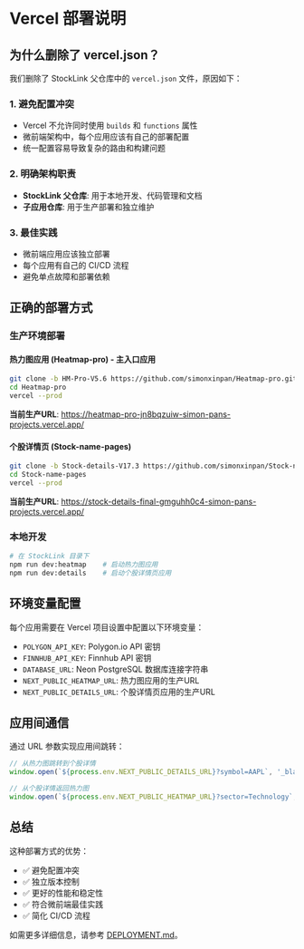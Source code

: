 # Vercel 部署说明

## 为什么删除了 vercel.json？

我们删除了 StockLink 父仓库中的 `vercel.json` 文件，原因如下：

### 1. 避免配置冲突
- Vercel 不允许同时使用 `builds` 和 `functions` 属性
- 微前端架构中，每个应用应该有自己的部署配置
- 统一配置容易导致复杂的路由和构建问题

### 2. 明确架构职责
- **StockLink 父仓库**: 用于本地开发、代码管理和文档
- **子应用仓库**: 用于生产部署和独立维护

### 3. 最佳实践
- 微前端应用应该独立部署
- 每个应用有自己的 CI/CD 流程
- 避免单点故障和部署依赖

## 正确的部署方式

### 生产环境部署

#### 热力图应用 (Heatmap-pro) - 主入口应用
```bash
git clone -b HM-Pro-V5.6 https://github.com/simonxinpan/Heatmap-pro.git
cd Heatmap-pro
vercel --prod
```
**当前生产URL**: https://heatmap-pro-jn8bqzuiw-simon-pans-projects.vercel.app/

#### 个股详情页 (Stock-name-pages)
```bash
git clone -b Stock-details-V17.3 https://github.com/simonxinpan/Stock-name-pages.git
cd Stock-name-pages
vercel --prod
```
**当前生产URL**: https://stock-details-final-gmguhh0c4-simon-pans-projects.vercel.app/

### 本地开发

```bash
# 在 StockLink 目录下
npm run dev:heatmap    # 启动热力图应用
npm run dev:details    # 启动个股详情页应用
```

## 环境变量配置

每个应用需要在 Vercel 项目设置中配置以下环境变量：

- `POLYGON_API_KEY`: Polygon.io API 密钥
- `FINNHUB_API_KEY`: Finnhub API 密钥
- `DATABASE_URL`: Neon PostgreSQL 数据库连接字符串
- `NEXT_PUBLIC_HEATMAP_URL`: 热力图应用的生产URL
- `NEXT_PUBLIC_DETAILS_URL`: 个股详情页应用的生产URL

## 应用间通信

通过 URL 参数实现应用间跳转：

```javascript
// 从热力图跳转到个股详情
window.open(`${process.env.NEXT_PUBLIC_DETAILS_URL}?symbol=AAPL`, '_blank');

// 从个股详情返回热力图
window.open(`${process.env.NEXT_PUBLIC_HEATMAP_URL}?sector=Technology`, '_blank');
```

## 总结

这种部署方式的优势：
- ✅ 避免配置冲突
- ✅ 独立版本控制
- ✅ 更好的性能和稳定性
- ✅ 符合微前端最佳实践
- ✅ 简化 CI/CD 流程

如需更多详细信息，请参考 [DEPLOYMENT.md](./DEPLOYMENT.md)。